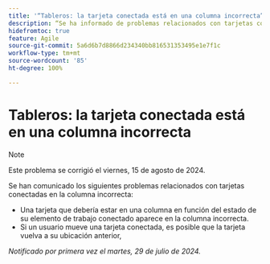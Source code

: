 ```yaml
---
title: '“Tableros: la tarjeta conectada está en una columna incorrecta”'
description: “Se ha informado de problemas relacionados con tarjetas conectadas en la columna incorrecta”.
hidefromtoc: true
feature: Agile
source-git-commit: 5a6d6b7d8866d234340bb816531353495e1e7f1c
workflow-type: tm+mt
source-wordcount: '85'
ht-degree: 100%

---
```



# Tableros: la tarjeta conectada está en una columna incorrecta

>[!NOTE]
>
>Este problema se corrigió el viernes, 15 de agosto de 2024.

Se han comunicado los siguientes problemas relacionados con tarjetas conectadas en la columna incorrecta:

* Una tarjeta que debería estar en una columna en función del estado de su elemento de trabajo conectado aparece en la columna incorrecta.
* Si un usuario mueve una tarjeta conectada, es posible que la tarjeta vuelva a su ubicación anterior,

_Notificado por primera vez el martes, 29 de julio de 2024._
